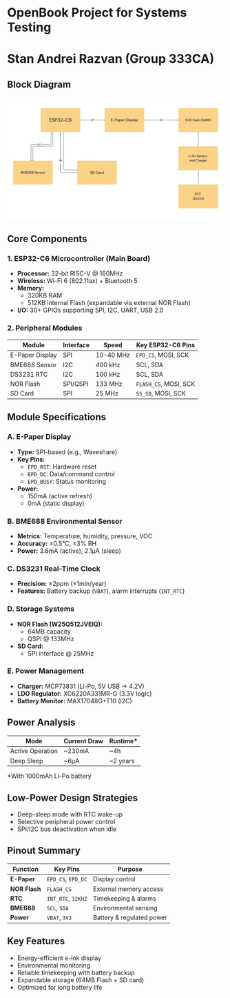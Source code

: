 # OpenBook Project for Systems Testing
# Stan Andrei Razvan (Group 333CA)  

## Block Diagram
![Block Diagram](schema_bloc.jpg?raw=True "System Block Diagram")  

## Core Components  

### 1. ESP32-C6 Microcontroller (Main Board)  
- **Processor:** 32-bit RISC-V @ 160MHz  
- **Wireless:** Wi-Fi 6 (802.11ax) + Bluetooth 5  
- **Memory:**  
  - 320KB RAM  
  - 512KB internal Flash (expandable via external NOR Flash)  
- **I/O:** 30+ GPIOs supporting SPI, I2C, UART, USB 2.0  

### 2. Peripheral Modules  

| Module          | Interface | Speed       | Key ESP32-C6 Pins       |  
|-----------------|-----------|-------------|-------------------------|  
| E-Paper Display | SPI       | 10-40 MHz   | `EPD_CS`, MOSI, SCK     |  
| BME688 Sensor   | I2C       | 400 kHz     | SCL, SDA                |  
| DS3231 RTC      | I2C       | 100 kHz     | SCL, SDA                |  
| NOR Flash       | SPI/QSPI  | 133 MHz     | `FLASH_CS`, MOSI, SCK   |  
| SD Card         | SPI       | 25 MHz      | `SS_SD`, MOSI, SCK      |  

## Module Specifications  

### A. E-Paper Display  
- **Type:** SPI-based (e.g., Waveshare)  
- **Key Pins:**  
  - `EPD_RST`: Hardware reset  
  - `EPD_DC`: Data/command control  
  - `EPD_BUSY`: Status monitoring  
- **Power:**  
  - 150mA (active refresh)  
  - 0mA (static display)  

### B. BME688 Environmental Sensor  
- **Metrics:** Temperature, humidity, pressure, VOC  
- **Accuracy:** ±0.5°C, ±3% RH  
- **Power:** 3.6mA (active), 2.1µA (sleep)  

### C. DS3231 Real-Time Clock  
- **Precision:** ±2ppm (±1min/year)  
- **Features:** Battery backup (`VBAT`), alarm interrupts (`INT_RTC`)  

### D. Storage Systems  
- **NOR Flash (W25Q512JVEIQ):**  
  - 64MB capacity  
  - QSPI @ 133MHz  
- **SD Card:**  
  - SPI interface @ 25MHz  

### E. Power Management  
- **Charger:** MCP73831 (Li-Po, 5V USB → 4.2V)  
- **LDO Regulator:** XC6220A331MR-G (3.3V logic)  
- **Battery Monitor:** MAX17048G+T10 (I2C)  

## Power Analysis  
| Mode             | Current Draw | Runtime* |  
|------------------|--------------|----------|  
| Active Operation | ~230mA       | ~4h      |  
| Deep Sleep       | ~6µA         | ~2 years |  

*With 1000mAh Li-Po battery  

## Low-Power Design Strategies  
- Deep-sleep mode with RTC wake-up  
- Selective peripheral power control  
- SPI/I2C bus deactivation when idle  

## Pinout Summary  

| Function            | Key Pins                 | Purpose                          |  
|---------------------|--------------------------|----------------------------------|  
| **E-Paper**         | `EPD_CS`, `EPD_DC`       | Display control                  |  
| **NOR Flash**       | `FLASH_CS`               | External memory access           |  
| **RTC**            | `INT_RTC`, `32KHZ`       | Timekeeping & alarms             |  
| **BME688**         | `SCL`, `SDA`             | Environmental sensing            |  
| **Power**          | `VBAT`, `3V3`            | Battery & regulated power        |  

## Key Features  
- Energy-efficient e-ink display  
- Environmental monitoring  
- Reliable timekeeping with battery backup  
- Expandable storage (64MB Flash + SD card)  
- Optimized for long battery life  
